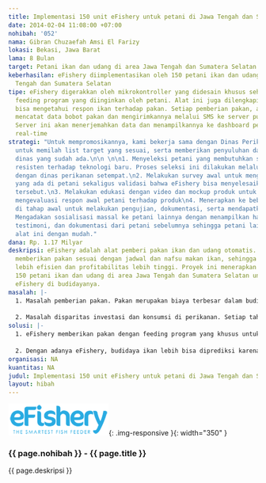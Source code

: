 ```yaml
---
title: Implementasi 150 unit eFishery untuk petani di Jawa Tengah dan Sumatera Selatan
date: 2014-02-04 11:08:00 +07:00
nohibah: '052'
nama: Gibran Chuzaefah Amsi El Farizy
lokasi: Bekasi, Jawa Barat
lama: 8 Bulan
target: Petani ikan dan udang di area Jawa Tengah dan Sumatera Selatan
keberhasilan: eFishery diimplementasikan oleh 150 petani ikan dan udang di area Jawa
  Tengah dan Sumatera Selatan
tipe: eFishery digerakkan oleh mikrokontroller yang didesain khusus sehingga menerapkan
  feeding program yang diinginkan oleh petani. Alat ini juga dilengkapi sensor sehingga
  bisa mengetahui respon ikan terhadap pakan. Setiap pemberian pakan, alat ini bisa
  mencatat data bobot pakan dan mengirimkannya melalui SMS ke server pusat eFishery.
  Server ini akan menerjemahkan data dan menampilkannya ke dashboard pengguna secara
  real-time
strategi: "Untuk mempromosikannya, kami bekerja sama dengan Dinas Perikanan setempat
  untuk memilah list target yang sesuai, serta memberikan penyuluhan dari program
  dinas yang sudah ada.\n\n \n\n1. Menyeleksi petani yang membutuhkan serta tidak
  resisten terhadap teknologi baru. Proses seleksi ini dilakukan melalui kerjasama
  dengan dinas perikanan setempat.\n2. Melakukan survey awal untuk mengetahui permasalahan
  yang ada di petani sekaligus validasi bahwa eFishery bisa menyelesaikan permasalahan
  tersebut.\n3. Melakukan edukasi dengan video dan mockup produk untuk melihat dan
  mengevaluasi respon awal petani terhadap produk\n4. Menerapkan ke beberapa petani
  di tahap awal untuk melakukan pengujian, dokumentasi, serta mendapatkan testimoni\n5.
  Mengadakan sosialisasi massal ke petani lainnya dengan menampilkan hasil pengujian,
  testimoni, dan dokumentasi dari petani sebelumnya sehingga petani lain mau mengadopsi
  alat ini dengan mudah."
dana: Rp. 1.17 Milyar
deskripsi: eFishery adalah alat pemberi pakan ikan dan udang otomatis. Alat ini dapat
  memberikan pakan sesuai dengan jadwal dan nafsu makan ikan, sehingga pemberian pakan
  lebih efisien dan profitabilitas lebih tinggi. Proyek ini menerapkan dan mengedukasi
  150 petani ikan dan udang di area Jawa Tengah dan Sumatera Selatan untuk mengimplementasikan
  eFishery di budidayanya.
masalah: |-
  1. Masalah pemberian pakan. Pakan merupakan biaya terbesar dalam budidaya ikan (60-80%). Pemberian pakan yang ada sekarang, masih tradisional dan asal-asalan sehingga pakan yang diberikan sangat boros dan keuntungan bisnis perikanan menjadi minim.

  2. Masalah disparitas investasi dan konsumsi di perikanan. Setiap tahunnya, rata-rata peningkatan konsumsi ikan sebesar 30%, sedangkan peningkatan investasi di budidaya perikanan hanya 5%. Jika trend ini berlanjut, Indonesia akan mengimpor ikan budidaya dari luar, dan mengorbankan kedaulatan dan ketahanan pangan nasional. Minimnya investasi di perikanan diakibatkan oleh unpredictability, tidak akuntabel, serta minim teknologi yang ada.
solusi: |-
  1. eFishery memberikan pakan dengan feeding program yang khusus untuk ikan budidaya. Alat ini juga dilengkapi sensor yang bisa mendeteksi respon ikan terhadap pakan sehingga pemberian pakan bisa lebih efisien hingga 20%. Hal ini juga meningkatkan keuntungan yang didapatkan oleh petani.

  2. Dengan adanya eFishery, budidaya ikan lebih bisa diprediksi karena ada ekstrapolasi data hasil panen, serta pencatatan biaya pakan secara real-time, yang dapat diakses oleh owner dan investor kapanpun dan dimanapun. Adanya penerapan teknologi ini bisa menjadi daya tarik yang besar untuk investasi di sektor perikanan budidaya.
organisasi: NA
kuantitas: NA
judul: Implementasi 150 unit eFishery untuk petani di Jawa Tengah dan Sumatera Selatan
layout: hibah
---
```


![052](/static/img/hibahcms/052.png){: .img-responsive }{: width="350" }

### {{ page.nohibah }} - {{ page.title }}

{{ page.deskripsi }}
